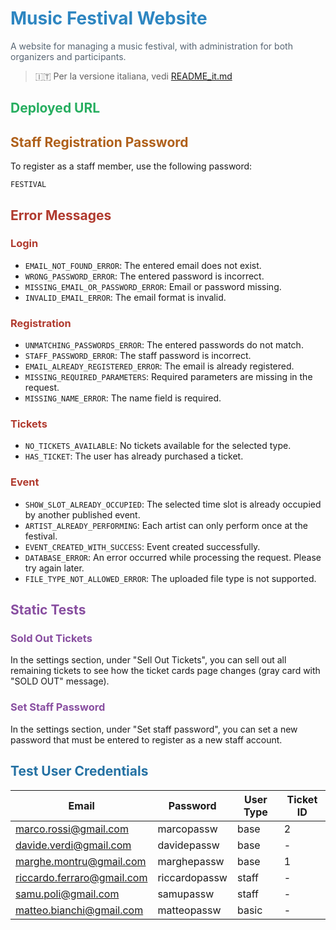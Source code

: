 # <span style="color:#2e86c1">Music Festival Website</span>
<span style="color:#566573">A website for managing a music festival, with administration for both organizers and participants.</span>

> 🇮🇹 Per la versione italiana, vedi [README_it.md](README_it.md)

## <span style="color:#27ae60">Deployed URL</span>

## <span style="color:#af601a">Staff Registration Password</span>
To register as a staff member, use the following password:

`FESTIVAL`

## <span style="color:#b03a2e">Error Messages</span>
### <span style="color:#b03a2e">Login</span>
- `EMAIL_NOT_FOUND_ERROR`: The entered email does not exist.
- `WRONG_PASSWORD_ERROR`: The entered password is incorrect.
- `MISSING_EMAIL_OR_PASSWORD_ERROR`: Email or password missing.
- `INVALID_EMAIL_ERROR`: The email format is invalid.

### <span style="color:#b03a2e">Registration</span>
- `UNMATCHING_PASSWORDS_ERROR`: The entered passwords do not match.
- `STAFF_PASSWORD_ERROR`: The staff password is incorrect.
- `EMAIL_ALREADY_REGISTERED_ERROR`: The email is already registered.
- `MISSING_REQUIRED_PARAMETERS`: Required parameters are missing in the request.
- `MISSING_NAME_ERROR`: The name field is required.

### <span style="color:#b03a2e">Tickets</span>
- `NO_TICKETS_AVAILABLE`: No tickets available for the selected type.
- `HAS_TICKET`: The user has already purchased a ticket.

### <span style="color:#b03a2e">Event</span>
- `SHOW_SLOT_ALREADY_OCCUPIED`: The selected time slot is already occupied by another published event.
- `ARTIST_ALREADY_PERFORMING`: Each artist can only perform once at the festival.
- `EVENT_CREATED_WITH_SUCCESS`: Event created successfully.
- `DATABASE_ERROR`: An error occurred while processing the request. Please try again later.
- `FILE_TYPE_NOT_ALLOWED_ERROR`: The uploaded file type is not supported.

## <span style="color:#884ea0">Static Tests</span>

### <span style="color:#884ea0">Sold Out Tickets</span>
In the settings section, under "Sell Out Tickets", you can sell out all remaining tickets to see how the ticket cards page changes (gray card with "SOLD OUT" message).

### <span style="color:#884ea0">Set Staff Password</span>
In the settings section, under "Set staff password", you can set a new password that must be entered to register as a new staff account.

## <span style="color:#2471a3">Test User Credentials</span>

| Email                      | Password      | User Type   | Ticket ID    |
|----------------------------|--------------|-------------|--------------|
| marco.rossi@gmail.com      | marcopassw   | base        | 2            |
| davide.verdi@gmail.com     | davidepassw  | base        | -            |
| marghe.montru@gmail.com    | marghepassw  | base        | 1            |
| riccardo.ferraro@gmail.com | riccardopassw| staff       | -            |
| samu.poli@gmail.com        | samupassw    | staff       | -            |
| matteo.bianchi@gmail.com   | matteopassw  | basic       | -            |